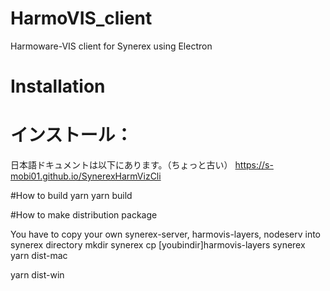 # HarmoVIS_client
Harmoware-VIS client for Synerex using Electron

# Installation



# インストール：
日本語ドキュメントは以下にあります。（ちょっと古い）
https://s-mobi01.github.io/SynerexHarmVizCli


#How to build
  yarn
  yarn build


#How to make distribution package

You have to copy your own synerex-server, harmovis-layers, nodeserv into synerex directory
  mkdir synerex
  cp [youbindir]harmovis-layers synerex
  yarn dist-mac

  yarn dist-win


